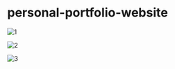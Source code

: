# personal-portfolio-website
![1](https://github.com/areejsalah/personal-portfolio-website/assets/115875877/d20be627-d1e0-4951-9876-ff4024423d27)



![2](https://github.com/areejsalah/personal-portfolio-website/assets/115875877/bdacf55b-0c9e-441d-8e4c-1ebda40e7c4a)



![3](https://github.com/areejsalah/personal-portfolio-website/assets/115875877/8a39d5f9-cb0d-4755-8b38-8a8b6eda5050)
